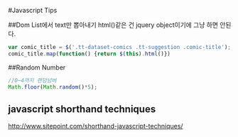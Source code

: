 #Javascript Tips

##Dom List에서 text만 뽑아내기
html()같은 건 jquery object이기에 그냥 하면 안된다.
```javascript
var comic_title = $('.tt-dataset-comics .tt-suggestion .comic-title');
comic_title.map(function() {return $(this).html()})
```

##Random Number
```javascript
//0~4까지 랜덤넘버
Math.floor(Math.random()*5);
```

## javascript shorthand techniques
http://www.sitepoint.com/shorthand-javascript-techniques/
